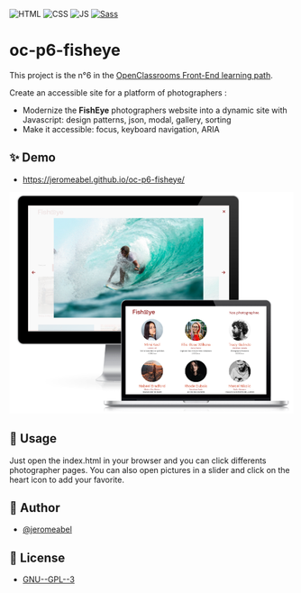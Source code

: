 ![HTML](https://img.shields.io/badge/HTML-FFFFFF?logo=html5)
![CSS](https://img.shields.io/badge/CSS-459ACD?logo=css3)
![JS](https://img.shields.io/badge/JS-000?logo=javascript)
[![Sass](https://img.shields.io/badge/sass-F8F8F8?logo=sass)](https://sass-lang.com/)

# oc-p6-fisheye
This project is the n°6 in the [OpenClassrooms Front-End learning path](https://openclassrooms.com/fr/paths/516-developpeur-dapplication-javascript-react).

Create an accessible site for a platform of photographers : 
- Modernize the **FishEye** photographers website into a dynamic site with Javascript: design patterns, json, modal, gallery, sorting
- Make it accessible: focus, keyboard navigation, ARIA

## ✨ Demo
- https://jeromeabel.github.io/oc-p6-fisheye/

![Screenshots](assets/screens.png)

## 🚀 Usage
Just open the index.html in your browser and you can click differents photographer pages. You can also open pictures in a slider and click on the heart icon to add your favorite.

## 👤 Author

- [@jeromeabel](https://github.com/jeromeabel)


## 📝 License

- [GNU--GPL--3](https://www.gnu.org/licenses/gpl-3.0.fr.html)